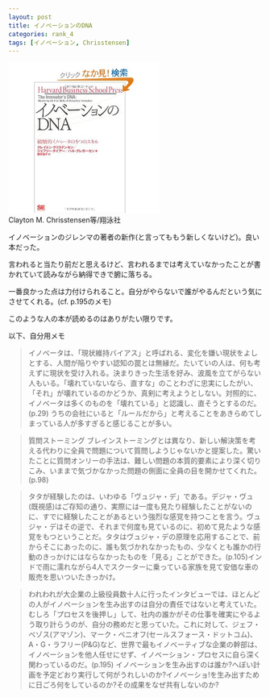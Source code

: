 ```yaml
---
layout: post
title: イノベーションのDNA
categories: rank_4
tags: [イノベーション, Chrisstensen]
---
```



<div class="book"><div class="book_image"><a href="http://www.amazon.co.jp/dp/4798124710"><img src="/images/innovators_dna.jpg"></img></a></div><div class="book_info">Clayton M. Chrisstensen等/翔泳社</div><div class="clear"></div></div>

イノベーションのジレンマの著者の新作(と言ってももう新しくないけど)。良い本だった。

言われると当たり前だと思えるけど、言われるまでは考えていなかったことが書かれていて読みながら納得できで腑に落ちる。

一番良かった点は力付けられること。自分がやらないで誰がやるんだという気にさせてくれる。(cf. p.195のメモ)

このような人の本が読めるのはありがたい限りです。

以下、自分用メモ

> イノベータは、「現状維持バイアス」と呼ばれる、変化を嫌い現状をよしとする、人間が陥りやすい認知の罠とは無縁だ。たいていの人は、何も考えずに現状を受け入れる。決まりきった生活を好み、波風を立てがらない人もいる。「壊れていないなら、直すな」のことわざに忠実にしたがい、「それ」が壊れているのかどうか、真剣に考えようとしない。対照的に、イノベータは多くのものを「壊れている」と認識し、直そうとするのだ。(p.29) うちの会社にいると「ルールだから」と考えることをあきらめてしまっている人が多すぎると感じることが多い。

> 質問ストーミング ブレインストーミングとは異なり、新しい解決策を考える代わりに全員で問題について質問しようじゃないかと提案した。驚いたことに質問オンリーの手法は、難しい問題の本質的要素により深く切りこみ、いままで気づかなかった問題の側面に全員の目を開かせてくれた。(p.98)

> タタが経験したのは、いわゆる「ヴュジャ・デ」である。デジャ・ヴュ(既視感)はご存知の通り、実際には一度も見たり経験したことがないのに、すでに経験したことがあるという強烈な感覚を持つことを言う。ヴュジャ・デはその逆で、それまで何度も見ているのに、初めて見たような感覚をもつということだ。タタはヴュジャ・デの原理を応用することで、前からそこにあったのに、誰も気づかれなかったもの、少なくとも誰かの行動のきっかけにはならなかったものを「見る」ことができた。(p.105)インドで雨に濡れながら4人でスクーターに乗っている家族を見て安価な車の販売を思いついたきっかけ。

> われわれが大企業の上級役員数十人に行ったインタビューでは、ほとんどの人がイノベーションを生み出すのは自分の責任ではないと考えていた。むしろ「プロセスを後押し」して、社内の誰かがその仕事を確実にやるよう取り計らうのが、自分の務めだと思っていた。これに対して、ジェフ・ベゾス(アマゾン)、マーク・ベニオフ(セールスフォース・ドットコム)、A・G・ラフリー(P&G)など、世界で最もイノベーティブな企業の幹部は、イノベーションを他人任せにせず、イノベーション・プロセスに自ら深く関わっているのだ。(p.195) イノベーションを生み出すのは誰か?へぼい計画を予定どおり実行して何がうれしいのか?イノベーショ!を生み出すために日ごろ何をしているのか?その成果をなぜ共有しないのか?
